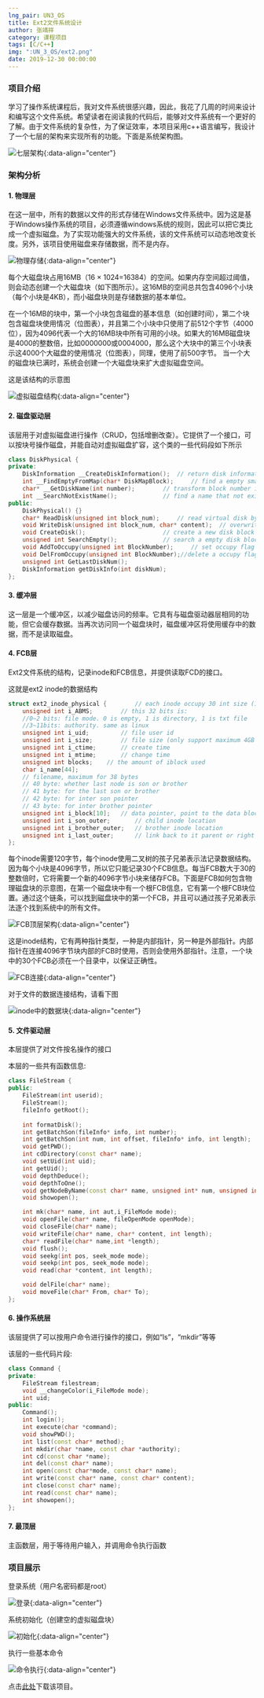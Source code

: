 ```yaml
---
lng_pair: UN3_OS
title: Ext2文件系统设计
author: 张靖祥
category: 课程项目
tags: [C/C++]
img: ":UN_3_OS/ext2.png"
date: 2019-12-30 00:00:00
---
```


### 项目介绍

学习了操作系统课程后，我对文件系统很感兴趣，因此，我花了几周的时间来设计和编写这个文件系统。希望读者在阅读我的代码后，能够对文件系统有一个更好的了解。由于文件系统的复杂性，为了保证效率，<!-- outline-start -->本项目采用c++语言编写，我设计了一个七层的架构来实现所有的功能。<!-- outline-end -->下面是系统架构图。

![七层架构](:UN_3_OS/ext2.png){:data-align="center"}

### 架构分析

#### 1. 物理层

在这一层中，所有的数据以文件的形式存储在Windows文件系统中。因为这是基于Windows操作系统的项目，必须遵循windows系统的规则，因此可以把它类比成一个虚拟磁盘。为了实现功能强大的文件系统，该的文件系统可以动态地改变长度。另外，该项目使用磁盘来存储数据，而不是内存。 

![物理存储](:UN_3_OS/physical_disk.png){:data-align="center"}

每个大磁盘块占用16MB（16 × 1024=16384）的空间。如果内存空间超过阈值，则会动态创建一个大磁盘块（如下图所示）。这16MB的空间总共包含4096个小块（每个小块是4KB），而小磁盘块则是存储数据的基本单位。 

在一个16MB的块中，第一个小块包含磁盘的基本信息（如创建时间），第二个块包含磁盘块使用情况（位图表），并且第二个小块中只使用了前512个字节（4000位），因为4096代表一个大的16MB块中所有可用的小块。如果大的16MB磁盘块是4000的整数倍，比如0000000或0004000，那么这个大块中的第三个小块表示这4000个大磁盘的使用情况（位图表），同理，使用了前500字节。 当一个大的磁盘块已满时，系统会创建一个大磁盘块来扩大虚拟磁盘空间。 

这是该结构的示意图

![虚拟磁盘结构](:UN_3_OS/physical_structure.png){:data-align="center"}

#### 2. 磁盘驱动层

该层用于对虚拟磁盘进行操作（CRUD，包括增删改查）。它提供了一个接口，可以按块号操作磁盘，并能自动对虚拟磁盘扩容，这个类的一些代码段如下所示

```c++
class DiskPhysical {
private:
	DiskInformation __CreateDiskInformation(); 	// return disk information
	int __FindEmptyFromMap(char* DiskMapBlock);  	// find a empty small disk block by bitmap
	char* __GetDiskName(int number); 		// transform block number into real block path
	int __SearchNotExistName();  			// find a name that not exist in the disk block
public:
	DiskPhysical() {}
	char* ReadDisk(unsigned int block_num);  	// read virtual disk by block number
	void WriteDisk(unsigned int block_num, char* content);	// overwrite a block (overwrite)
	void CreateDisk();          			// create a new disk block
	unsigned int SearchEmpty();  			// search a empty disk block
	void AddToOccupy(unsigned int BlockNumber);  	// set occupy flag into bitmap
	void DelFromOccupy(unsigned int BlockNumber);//delete a occupy flag
	unsigned int GetLastDiskNum();
	DiskInformation getDiskInfo(int diskNum);
};
```

#### 3. 缓冲层

这一层是一个缓冲区，以减少磁盘访问的频率。它具有与磁盘驱动器层相同的功能，但它会缓存数据。当再次访问同一个磁盘块时，磁盘缓冲区将使用缓存中的数据，而不是读取磁盘。 

#### 4. FCB层

Ext2文件系统的结构，记录inode和FCB信息，并提供读取FCD的接口。 

这就是ext2 inode的数据结构

```c++
struct ext2_inode_physical { 		// each inode occupy 30 int size (120 bytes)
	unsigned int i_ABMS;      	// this 32 bits is:
	//0~2 bits: file mode. 0 is empty, 1 is directory, 1 is txt file 
	//3~11bits: authority. same as linux
	unsigned int i_uid;      	// file user id
	unsigned int i_size;      	// file size (only support maximum 4GB for a single file)
	unsigned int i_ctime;     	// create time
	unsigned int i_mtime;     	// change time 
	unsigned int blocks;	// the amount of iblock used
	char i_name[44];
	// filename, maximum for 38 bytes
	// 40 byte: whether last node is son or brother
	// 41 byte: for the last son or brother
	// 42 byte: for inter son pointer
	// 43 byte: for inter brother pointer
	unsigned int i_block[10];  	// data pointer, point to the data block
	unsigned int i_son_outer;   	// child inode location
	unsigned int i_brother_outer;	// brother inode location 
	unsigned int i_last_outer;   	// link back to it parent or right brother
};
```

每个inode需要120字节，每个inode使用二叉树的孩子兄弟表示法记录数据结构。因为每个小块是4096字节，所以它只能记录30个FCB信息。每当FCB数大于30的整数倍时，它将需要一个新的4096字节小块来储存FCB。下面是FCB如何包含物理磁盘块的示意图，在第一个磁盘块中有一个根FCB信息，它有第一个根FCB块位置。通过这个链条，可以找到磁盘块中的第一个FCB，并且可以通过孩子兄弟表示法逐个找到系统中的所有文件。

![FCB顶层架构](:UN_3_OS/FCB_top_layer.png){:data-align="center"}

这是inode结构，它有两种指针类型，一种是内部指针，另一种是外部指针。内部指针在连接4096字节块内部的FCB时使用，否则会使用外部指针。注意，一个块中的30个FCB必须在一个目录中，以保证正确性。 

![FCB连接](:UN_3_OS/FCB_link.png){:data-align="center"}

对于文件的数据连接结构，请看下图

![inode中的数据块](:UN_3_OS/data_block.png){:data-align="center"}

#### 5. 文件驱动层

本层提供了对文件按名操作的接口

本层的一些共有函数信息:

```c++
class FileStream {
public:
	FileStream(int userid);
	FileStream();
	fileInfo getRoot();
	
	int formatDisk();
	int getBatchSon(fileInfo* info, int number);
	int getBatchSon(int num, int offset, fileInfo* info, int length);
	void getPWD();
	int cdDirectory(const char* name);
	void setUid(int uid);
	int getUid();
	void depthDeduce();
	void depthToOne();
	void getNodeByName(const char* name, unsigned int* num, unsigned int* offset, i_FileMode mode);
	void showopen();

	int mk(char* name, int aut,i_FileMode mode);
	void openFile(char* name, fileOpenMode openMode);
	void closeFile(char* name);
	void writeFile(char* name, char* content, int length);
	char* readFile(char* name,int *length);
	void flush();
	void seekg(int pos, seek_mode mode);
	void seekp(int pos, seek_mode mode);
	void read(char *content, int length);

	void delFile(char* name);
	void moveFile(char* From, char* To);
};
```

#### 6. 操作系统层

该层提供了可以按用户命令进行操作的接口，例如“ls”，“mkdir”等等

该层的一些代码片段:

```c++
class Command {
private:
	FileStream filestream;
	void __changeColor(i_FileMode mode);
	int uid;
public:
	Command();
	int login();
	int execute(char *command);
	void showPWD();
	int list(const char* method);
	int mkdir(char *name, const char *authority);
	int cd(const char *name);
	int del(const char* name);
	int open(const char*mode, const char* name);
	int write(const char* name, const char* content);
	int close(const char* name);
	int read(const char* name);
	int showopen();
};
```

#### 7. 最顶层

主函数层，用于等待用户输入，并调用命令执行函数

### 项目展示

登录系统（用户名密码都是root）

![登录](:UN_3_OS/login.png){:data-align="center"}

系统初始化（创建空的虚拟磁盘块）

![初始化](:UN_3_OS/init.png){:data-align="center"}

执行一些基本命令

![命令执行](:UN_3_OS/command.png){:data-align="center"}

点击[此处](https://github.com/Jingxiang-Zhang/Ext2_file_system_design)下载该项目。
